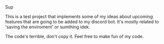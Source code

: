 Sup

This is a test project that implements some of my ideas about upcoming features that are going to be added to my discord bot. It's mostly related to 'saving the enviroment' or sumthing idek.

The code's terrible, don't copy it. Feel free to make fun of my code.
